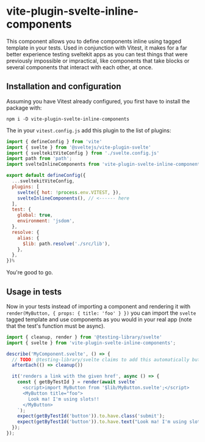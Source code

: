 # vite-plugin-svelte-inline-components

This component allows you to define components inline using tagged template in your tests.
Used in conjunction with Vitest, it makes for a far better experience testing sveltekit apps as you can test things that were previously impossible or impractical, like
components that take blocks or several components that interact with each other, at once.

## Installation and configuration

Assuming you have Vitest already configured, you first have to install the package with:

```shell
npm i -D vite-plugin-svelte-inline-components
```

The in your `vitest.config.js` add this plugin to the list of plugins:

```js
import { defineConfig } from 'vite'
import { svelte } from '@sveltejs/vite-plugin-svelte'
import { sveltekitViteConfig } from './svelte.config.js'
import path from 'path';
import svelteInlineComponents from 'vite-plugin-svelte-inline-components';

export default defineConfig({
  ...sveltekitViteConfig,
  plugins: [
    svelte({ hot: !process.env.VITEST, }),
    svelteInlineComponents(), // <------ here
  ],
  test: {
    global: true,
    environment: 'jsdom',
  },
  resolve: {
    alias: {
      $lib: path.resolve('./src/lib'),
    },
  },
})%
```

You're good to go.

## Usage in tests

Now in your tests instead of importing a component and rendering it with `render(MyButton, { props: { title: 'foo' } })` you can import
the `svelte` tagged template and use components as you would in your real app (note that the test's function must be async).

```js
import { cleanup, render } from '@testing-library/svelte'
import { svelte } from 'vite-plugin-svelte-inline-components';

describe('MyComponent.svelte', () => {
  // TODO: @testing-library/svelte claims to add this automatically but it doesn't work without explicit afterEach
  afterEach(() => cleanup())

  it('renders a link with the given href', async () => {
    const { getByTestId } = render(await svelte`
      <script>import MyButton from '$lib/MyButton.svelte';</script>
      <MyButton title="foo">
        Look ma! I'm using slots!!
      </MyButton>
    `);
    expect(getByTestId('button')).to.have.class('submit');
    expect(getByTestId('button')).to.have.text("Look ma! I'm using slots!!");
  });
});
```